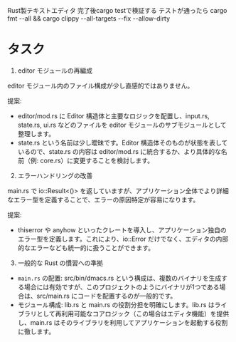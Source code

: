 Rust製テキストエディタ
完了後cargo testで検証する
テストが通ったら cargo fmt --all && cargo clippy --all-targets --fix --allow-dirty

# タスク

  1. editor モジュールの再編成

  editor モジュール内のファイル構成が少し直感的ではありません。

  提案:

   * editor/mod.rs に Editor 構造体と主要なロジックを配置し、input.rs, state.rs, ui.rs などのファイルを editor モジュールのサブモジュールとして整理します。
   * state.rs という名前は少し曖昧です。Editor 構造体そのものが状態を表しているので、state.rs の内容は editor/mod.rs に統合するか、より具体的な名前（例: core.rs）に変更することを検討します。

  2. エラーハンドリングの改善

  main.rs で io::Result<()> を返していますが、アプリケーション全体でより詳細なエラー型を定義することで、エラーの原因特定が容易になります。

  提案:

   * thiserror や anyhow といったクレートを導入し、アプリケーション独自のエラー型を定義します。これにより、io::Error だけでなく、エディタの内部的なエラーなども統一的に扱うことができます。

  3. 一般的な Rust の慣習への準拠

   * `main.rs` の配置: src/bin/dmacs.rs という構成は、複数のバイナリを生成する場合には有効ですが、このプロジェクトのようにバイナリが1つである場合は、src/main.rs にコードを配置するのが一般的です。
   * モジュール構成: lib.rs と main.rs の役割分担を明確にします。lib.rs はライブラリとして再利用可能なコアロジック（この場合はエディタ機能）を提供し、main.rs はそのライブラリを利用してアプリケーションを起動する役割に徹します。
